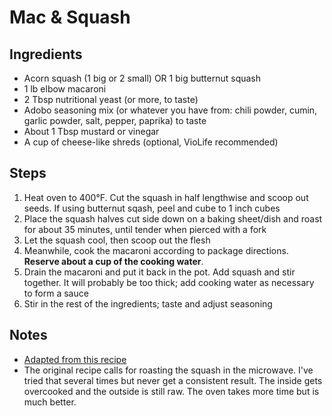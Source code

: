 # Mac & Squash

## Ingredients

- Acorn squash (1 big or 2 small) OR 1 big butternut squash
- 1 lb elbow macaroni
- 2 Tbsp nutritional yeast (or more, to taste)
- Adobo seasoning mix (or whatever you have from: chili powder, cumin, garlic powder, salt, pepper, paprika) to taste
- About 1 Tbsp mustard or vinegar
- A cup of cheese-like shreds (optional, VioLife recommended)

## Steps

1. Heat oven to 400°F. Cut the squash in half lengthwise and scoop out seeds. If using butternut sqash, peel and cube to 1 inch cubes
1. Place the squash halves cut side down on a baking sheet/dish and roast for about 35 minutes, until tender when pierced with a fork
1. Let the squash cool, then scoop out the flesh
1. Meanwhile, cook the macaroni according to package directions. **Reserve about a cup of the cooking water**.
1. Drain the macaroni and put it back in the pot. Add squash and stir together. It will probably be too thick; add cooking water as necessary to form a sauce
1. Stir in the rest of the ingredients; taste and adjust seasoning

## Notes

- [Adapted from this recipe](https://theveganstoner.blogspot.com/2013/04/mac-and-squash.html)
- The original recipe calls for roasting the squash in the microwave. I've tried that several times but never get a consistent result. The inside gets overcooked and the outside is still raw. The oven takes more time but is much better.
